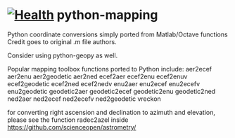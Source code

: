 [![Health](https://landscape.io/github/scienceopen/python-mapping/master/landscape.png)](https://landscape.io/github/scienceopen/python-mapping/master)
python-mapping
==============

Python coordinate conversions simply ported from Matlab/Octave functions
Credit goes to original .m file authors.

Consider using python-geopy as well.

Popular mapping toolbox functions ported to Python include:
aer2ecef
aer2enu
aer2geodetic
aer2ned
ecef2aer
ecef2enu
ecef2enuv
ecef2geodetic
ecef2ned
ecef2nedv
enu2aer
enu2ecef
enu2ecefv
enu2geodetic
geodetic2aer
geodetic2ecef
geodetic2enu
geodetic2ned
ned2aer
ned2ecef
ned2ecefv
ned2geodetic 
vreckon

for converting right ascension and declination to azimuth and elevation, please see the function radec2azel inside
https://github.com/scienceopen/astrometry/
